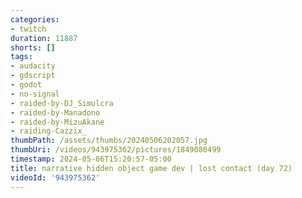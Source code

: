 ```yaml
---
categories:
- twitch
duration: 11887
shorts: []
tags:
- audacity
- gdscript
- godot
- no-signal
- raided-by-DJ_Simulcra
- raided-by-Manadono
- raided-by-MizuAkane
- raiding-Cazzix_
thumbPath: /assets/thumbs/20240506202057.jpg
thumbUri: /videos/943975362/pictures/1849080499
timestamp: 2024-05-06T15:20:57-05:00
title: narrative hidden object game dev | lost contact (day 72)
videoId: '943975362'
---
```

